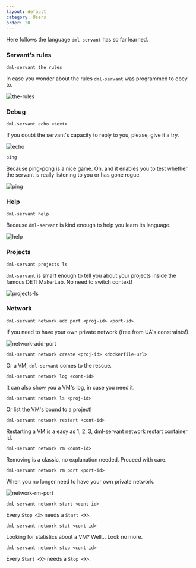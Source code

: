 ```yaml
---
layout: default
category: Users
order: 20
---
```


Here follows the language `dml-servant` has so far learned.

### Servant's rules

```
dml-servant the rules
```
In case you wonder about the rules `dml-servant` was programmed to obey to.

![the-rules](https://firebasestorage.googleapis.com/v0/b/makerlab-b9b8c.appspot.com/o/servant%2Fthe-rules.png?alt=media&token=c7bfd5d4-bdc6-4831-80de-5571f36df397)

### Debug

```
dml-servant echo <text>
```
If you doubt the servant's capacity to reply to you, please, give it a try.

![echo](https://firebasestorage.googleapis.com/v0/b/makerlab-b9b8c.appspot.com/o/servant%2Fecho.png?alt=media&token=4616a041-346b-4ac5-a4e3-0d897c71dc7a)

```
ping
```
Because ping-pong is a nice game. Oh, and it enables you to test whether the
servant is really listening to you or has gone rogue.

![ping](https://firebasestorage.googleapis.com/v0/b/makerlab-b9b8c.appspot.com/o/servant%2Fping.png?alt=media&token=8a0aff86-9b4d-4b14-bf87-0ad46ea13ff3)

### Help

```
dml-servant help
```
Because `dml-servant` is kind enough to help you learn its language.

![help](https://firebasestorage.googleapis.com/v0/b/makerlab-b9b8c.appspot.com/o/servant%2Fhelp.png?alt=media&token=7d057d40-be12-4655-b7e9-6023aed68a31)

### Projects

```
dml-servant projects ls
```
`dml-servant` is smart enough to tell you about your projects inside the famous
DETI MakerLab. No need to switch context!

![projects-ls](https://firebasestorage.googleapis.com/v0/b/makerlab-b9b8c.appspot.com/o/servant%2Fprojects-ls.png?alt=media&token=ef6ba01c-3c57-489a-a084-7dbfca4ad9d8)

### Network

```
dml-servant network add port <proj-id> <port-id>
```
If you need to have your own private network (free from UA's constraints!).

![network-add-port](https://firebasestorage.googleapis.com/v0/b/makerlab-b9b8c.appspot.com/o/servant%2Fnetwork-add-port.png?alt=media&token=8858ec91-69c5-499f-826b-96983133c29f)

```
dml-servant network create <proj-id> <dockerfile-url>
```
Or a VM, `dml-servant` comes to the rescue.

```
dml-servant network log <cont-id>
```
It can also show you a VM's log, in case you need it.

```
dml-servant network ls <proj-id>
```
Or list the VM's bound to a project!

```
dml-servant network restart <cont-id>
```
Restarting a VM is a easy as 1, 2, 3, dml-servant network restart container id.

```
dml-servant network rm <cont-id>
```
Removing is a classic, no explanation needed. Proceed with care.

```
dml-servant network rm port <port-id>
```
When you no longer need to have your own private network.

![network-rm-port](https://firebasestorage.googleapis.com/v0/b/makerlab-b9b8c.appspot.com/o/servant%2Fnetwork-rm-port.png?alt=media&token=33b1a500-3080-4e78-808c-f4bcbc142480)

```
dml-servant network start <cont-id>
```
Every `Stop <X>` needs a `Start <X>`.

```
dml-servant network stat <cont-id>
```
Looking for statistics about a VM? Well... Look no more.

```
dml-servant network stop <cont-id>
```
Every `Start <X>` needs a `Stop <X>`.
